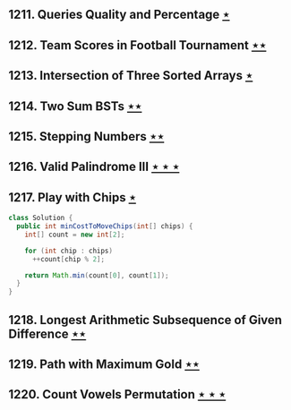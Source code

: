## 1211. Queries Quality and Percentage [$\star$](https://leetcode.com/problems/queries-quality-and-percentage)

## 1212. Team Scores in Football Tournament [$\star\star$](https://leetcode.com/problems/team-scores-in-football-tournament)

## 1213. Intersection of Three Sorted Arrays [$\star$](https://leetcode.com/problems/intersection-of-three-sorted-arrays)

## 1214. Two Sum BSTs [$\star\star$](https://leetcode.com/problems/two-sum-bsts)

## 1215. Stepping Numbers [$\star\star$](https://leetcode.com/problems/stepping-numbers)

## 1216. Valid Palindrome III [$\star\star\star$](https://leetcode.com/problems/valid-palindrome-iii)

## 1217. Play with Chips [$\star$](https://leetcode.com/problems/play-with-chips)

```java
class Solution {
  public int minCostToMoveChips(int[] chips) {
    int[] count = new int[2];

    for (int chip : chips)
      ++count[chip % 2];

    return Math.min(count[0], count[1]);
  }
}
```

## 1218. Longest Arithmetic Subsequence of Given Difference [$\star\star$](https://leetcode.com/problems/longest-arithmetic-subsequence-of-given-difference)

## 1219. Path with Maximum Gold [$\star\star$](https://leetcode.com/problems/path-with-maximum-gold)

## 1220. Count Vowels Permutation [$\star\star\star$](https://leetcode.com/problems/count-vowels-permutation)
